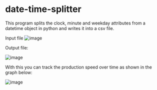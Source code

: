 # date-time-splitter
This program splits the clock, minute and weekday attributes from a datetime object in python and writes it into a csv file.


Input file
![image](https://user-images.githubusercontent.com/83580410/181024198-98db362e-95e3-4abb-95ba-5c29bbfde9ca.png)

Output file:

![image](https://user-images.githubusercontent.com/83580410/181024443-a0914a18-f48d-40f4-bbf6-cf2e0a6b8146.png)

With this you can track the production speed over time as shown in the graph below:

![image](https://user-images.githubusercontent.com/83580410/181024781-8beb0f92-680b-4eb6-bb46-1450e61d21a4.png)

